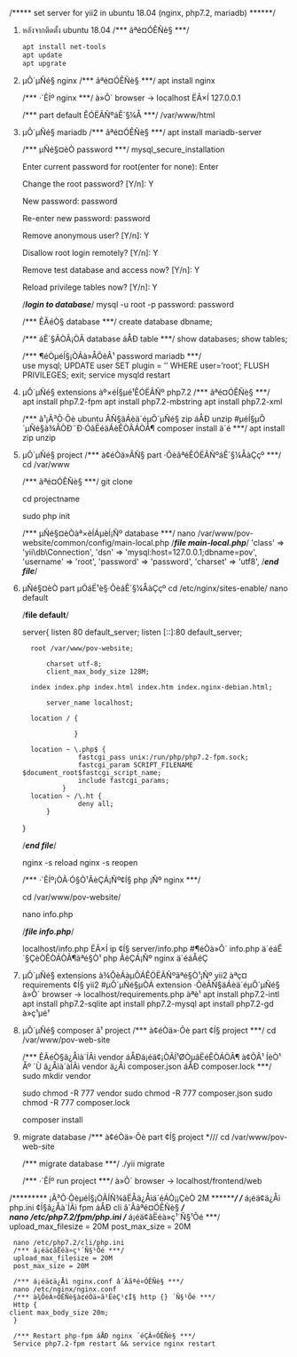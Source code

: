 /***** set server for yii2 in ubuntu 18.04 (nginx, php7.2, mariadb) ******/

1. หลังจากติดตั้ง ubuntu 18.04
    /*** ãªé¤ÓÊÑè§ ***/
    ~~~bash
    apt install net-tools
    apt update
    apt upgrate
    ~~~

2. µÔ´µÑé§ nginx
    /*** ãªé¤ÓÊÑè§ ***/
    apt install nginx
    
    /*** ·´ÊÍº nginx ***/
    à»Ô´ browser -> localhost ËÃ×Í 127.0.0.1

    /*** part default ÊÓËÃÑºáÊ´§¼Å ***/
    /var/www/html

    

3. µÔ´µÑé§ mariadb
    /*** ãªé¤ÓÊÑè§ ***/
    apt install mariadb-server


    /*** µÑé§¤èÒ password ***/
    mysql_secure_installation

    Enter current password for root(enter for none): Enter    
    
    Change the root password? [Y/n]: Y
    
    New password: password

    Re-enter new password: password
    
    Remove anonymous user? [Y/n]: Y
    
    Disallow root login remotely? [Y/n]: Y
    
    Remove test database and access now? [Y/n]: Y
 
    Reload privilege tables now? [Y/n]: Y


    /***login to database***/
    mysql -u root -p
    password: password

    /*** ÊÃéÒ§ database ***/
    create database dbname;

    /*** áÊ´§ÃÒÂ¡ÒÃ database áÅÐ table ***/
    show databases;
    show tables;

    /*** ¶éÒµéÍ§¡ÒÃà»ÅÕèÂ¹ password mariadb ***/    
    use mysql;
    UPDATE user SET plugin = ’’ WHERE user=’root’;
    FLUSH PRIVILEGES;
    exit;
    service mysqld restart

4. µÔ´µÑé§ extensions àº×éÍ§µé¹ÊÓËÃÑº php7.2
    /*** ãªé¤ÓÊÑè§ ***/    
    apt install php7.2-fpm
    apt install php7.2-mbstring
    apt install php7.2-xml

    /*** ã¹¡Ã³Õ·Õè ubuntu ÂÑ§äÁèä´éµÔ´µÑé§ zip áÅÐ unzip #µéÍ§µÔ´µÑé§à¾ÃÒÐ¨Ð·ÓãËéäÁèÊÒÃÁÒÃ¶ composer install ä´é ***/
    apt install zip unzip

5. µÔ´µÑé§ project
    /*** à¢éÒä»ÂÑ§ part ·ÕèãªéÊÓËÃÑºáÊ´§¼ÅàÇçº ***/
    cd /var/www
    
    /*** ãªé¤ÓÊÑè§ ***/
    git clone <url>
    
    cd projectname
    
    sudo php init

    /*** µÑé§¤èÒàª×èÍÁµèÍ¡Ñº database ***/
    nano /var/www/pov-website/common/config/main-local.php
    /***file main-local.php***/
   	 'class' => 'yii\db\Connection',
       		 'dsn' => 'mysql:host=127.0.0.1;dbname=pov',
       		 'username' => 'root',
       		 'password' => 'password',
       		 'charset' => 'utf8',
    /***end file***/

6. µÑé§¤èÒ part µÓáË¹è§·ÕèáÊ´§¼ÅàÇçº
    cd /etc/nginx/sites-enable/
    nano default
    
    /****file default****/
   	 
   	 server{
   		 listen 80 default_server;
   	     	listen [::]:80 default_server;

   		 root /var/www/pov-website;

   			 charset utf-8;
   			 client_max_body_size 128M;

   		 index index.php index.html index.htm index.nginx-debian.html;

   			 server_name localhost;

   		 location / {
           	 
           			}

   		 location ~ \.php$ {
           			 fastcgi_pass unix:/run/php/php7.2-fpm.sock;
           			 fastcgi_param SCRIPT_FILENAME $document_root$fastcgi_script_name;
           			 include fastcgi_params;
   		   		 }
   		 location ~ /\.ht {
           			 deny all;
   			 }

   	 }
    
    /*****end file*****/

    nginx -s reload
    nginx -s reopen

    /*** ·´ÊÍº¡ÒÃ·Ó§Ò¹ÃèÇÁ¡Ñº¢Í§ php ¡Ñº nginx ***/
    
    cd /var/www/pov-website/

    nano info.php

    /*****file info.php*****/
   	 <?php
   		 phpinfo();
   		 
    /*****end file*****/


  		 /***run info.php***/
    à»Ô´ browser -> localhost/info.php  ËÃ×Í ip ¢Í§ server/info.php #¶éÒà»Ô´ info.php ä´éáÊ´§ÇèÒÊÒÁÒÃ¶ãªé§Ò¹ php ÃèÇÁ¡Ñº nginx ä´éáÅéÇ

7. µÔ´µÑé§ extensions à¾ÔèÁàµÔÁÊÓËÃÑºãªé§Ò¹¡Ñº yii2
    àªç¤ requirements ¢Í§ yii2 #µÔ´µÑé§µÒÁ extension ·ÕèÂÑ§äÁèä´éµÔ´µÑé§
    à»Ô´ browser -> localhost/requirements.php
    àªè¹    apt install php7.2-intl
   	 apt install php7.2-sqlite
   	 apt install php7.2-mysql
   	 apt install php7.2-gd
    à»ç¹µé¹

8. µÔ´µÑé§ composer ã¹ project
    /*** à¢éÒä»·Õè part ¢Í§ project ***/
    cd /var/www/pov-web-site
    
    /*** ÊÃéÒ§â¿Åìà´ÍÃì vendor áÅÐá¡éä¢¡ÒÃÍ¹Ø­ÒµãËéÊÒÁÒÃ¶ à¢ÕÂ¹ ÍèÒ¹ Åº ´Ù â¿Åìà´àÍÃì vendor ä¿Åì composer.json áÅÐ composer.lock ***/
   	 sudo mkdir vendor
   	 
   	 sudo chmod -R 777 vendor
   	 sudo chmod -R 777 composer.json
   	 sudo chmod -R 777 composer.lock    
   		 
    
    composer install

9. migrate database
    /*** à¢éÒä»·Õè part ¢Í§ project *///
    cd /var/www/pov-web-site

    /*** migrate database ***/
    ./yii migrate

    /*** ·´ÊÍº run project ***/
    à»Ô´ browser -> localhost/frontend/web



/********* ¡Ã³Õ·ÕèµéÍ§¡ÒÃÍÑ¾âËÅä¿Åìä´éÁÒ¡¡ÇèÒ 2M *********/
     /*** á¡éä¢ä¿Åì php.ini ¢Í§â¿Åà´ÍÃì fpm áÅÐ cli â´Âãªé¤ÓÊÑè§ ***/     
     nano /etc/php7.2/fpm/php.ini
     /*** á¡éä¢ãËéà»ç¹´Ñ§¹Õé ***/
     upload_max_filesize = 20M
     post_max_size = 20M  
     
     nano /etc/php7.2/cli/php.ini
     /*** á¡éä¢ãËéà»ç¹´Ñ§¹Õé ***/
     upload_max_filesize = 20M
     post_max_size = 20M  
     
     /*** á¡éä¢ä¿Åì nginx.conf â´Âãªé¤ÓÊÑè§ ***/
     nano /etc/nginx/nginx.conf
     /*** à¾ÔèÁ¤ÓÊÑè§à¢éÒä»ã¹ÊèÇ¹¢Í§ http {} ´Ñ§¹Õé ***/
     Http {
	client max_body_size 20m;
     }

     /*** Restart php-fpm áÅÐ nginx ´éÇÂ¤ÓÊÑè§ ***/
     Service php7.2-fpm restart && service nginx restart


